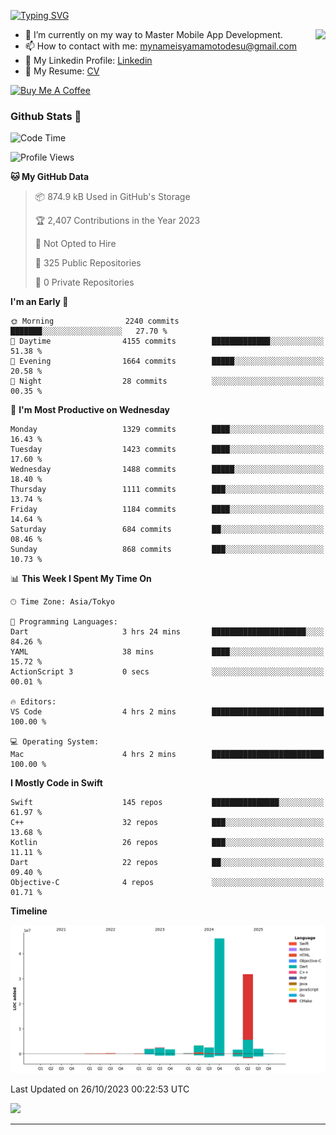 
[![Typing SVG](https://readme-typing-svg.demolab.com/?lines=Thank+You+For+Visiting!!;You+Are+Welcome✨;I+am+Kyo+Yamamoto;Mobile+Developer)](https://git.io/typing-svg)
<p>
<img align="right" src="https://media.giphy.com/media/26ufdb3cYKwbRtYVW/giphy.gif" style="max-width:100%;" height="150px">

- 🌱 I’m currently on my way to Master Mobile App Development.
- 📫 How to contact with me: mynameisyamamotodesu@gmail.com
- 🔗 My Linkedin Profile: [Linkedin](https://www.linkedin.com/in/kyo-yamamoto-a2ab50239)
- 🔗 My Resume: [CV](https://www.kickresume.com/cv/ZWKvXV/)

<a href="https://www.buymeacoffee.com/kyoyamamoto" target="_blank"><img src="https://cdn.buymeacoffee.com/buttons/default-orange.png" alt="Buy Me A Coffee" height="41" width="174"></a>

### Github Stats 🥇 
<!--START_SECTION:waka-->
![Code Time](http://img.shields.io/badge/Code%20Time-587%20hrs%2049%20mins-blue)

![Profile Views](http://img.shields.io/badge/Profile%20Views-0-blue)

**🐱 My GitHub Data** 

> 📦 874.9 kB Used in GitHub's Storage 
 > 
> 🏆 2,407 Contributions in the Year 2023
 > 
> 🚫 Not Opted to Hire
 > 
> 📜 325 Public Repositories 
 > 
> 🔑 0 Private Repositories 
 > 
**I'm an Early 🐤** 

```text
🌞 Morning                2240 commits        ███████░░░░░░░░░░░░░░░░░░   27.70 % 
🌆 Daytime                4155 commits        █████████████░░░░░░░░░░░░   51.38 % 
🌃 Evening                1664 commits        █████░░░░░░░░░░░░░░░░░░░░   20.58 % 
🌙 Night                  28 commits          ░░░░░░░░░░░░░░░░░░░░░░░░░   00.35 % 
```
📅 **I'm Most Productive on Wednesday** 

```text
Monday                   1329 commits        ████░░░░░░░░░░░░░░░░░░░░░   16.43 % 
Tuesday                  1423 commits        ████░░░░░░░░░░░░░░░░░░░░░   17.60 % 
Wednesday                1488 commits        █████░░░░░░░░░░░░░░░░░░░░   18.40 % 
Thursday                 1111 commits        ███░░░░░░░░░░░░░░░░░░░░░░   13.74 % 
Friday                   1184 commits        ████░░░░░░░░░░░░░░░░░░░░░   14.64 % 
Saturday                 684 commits         ██░░░░░░░░░░░░░░░░░░░░░░░   08.46 % 
Sunday                   868 commits         ███░░░░░░░░░░░░░░░░░░░░░░   10.73 % 
```


📊 **This Week I Spent My Time On** 

```text
🕑︎ Time Zone: Asia/Tokyo

💬 Programming Languages: 
Dart                     3 hrs 24 mins       █████████████████████░░░░   84.26 % 
YAML                     38 mins             ████░░░░░░░░░░░░░░░░░░░░░   15.72 % 
ActionScript 3           0 secs              ░░░░░░░░░░░░░░░░░░░░░░░░░   00.01 % 

🔥 Editors: 
VS Code                  4 hrs 2 mins        █████████████████████████   100.00 % 

💻 Operating System: 
Mac                      4 hrs 2 mins        █████████████████████████   100.00 % 
```

**I Mostly Code in Swift** 

```text
Swift                    145 repos           ███████████████░░░░░░░░░░   61.97 % 
C++                      32 repos            ███░░░░░░░░░░░░░░░░░░░░░░   13.68 % 
Kotlin                   26 repos            ███░░░░░░░░░░░░░░░░░░░░░░   11.11 % 
Dart                     22 repos            ██░░░░░░░░░░░░░░░░░░░░░░░   09.40 % 
Objective-C              4 repos             ░░░░░░░░░░░░░░░░░░░░░░░░░   01.71 % 
```



**Timeline**

![Lines of Code chart](https://raw.githubusercontent.com/YamamotoDesu/YamamotoDesu/main/assets/bar_graph.png)


 Last Updated on 26/10/2023 00:22:53 UTC
<!--END_SECTION:waka-->

![](https://github-profile-summary-cards.vercel.app/api/cards/profile-details?username=YamamotoDesu&theme=vue)

----
